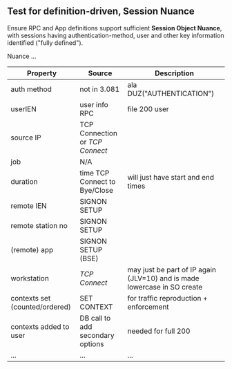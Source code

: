 ## Test for definition-driven, Session Nuance

Ensure RPC and App definitions support sufficient __Session Object Nuance__, with sessions having authentication-method, user and other key information identified ("fully defined").

Nuance ...

Property | Source | Description
--- | --- | ---
auth method | not in 3.081 | ala DUZ("AUTHENTICATION")
userIEN | user info RPC | file 200 user
source IP | TCP Connection or  _TCP Connect_ | 
job | N/A | 
duration | time TCP Connect to Bye/Close | will just have start and end times
remote IEN | SIGNON SETUP
remote station no | SIGNON SETUP |
(remote) app | SIGNON SETUP (BSE) |  
workstation | _TCP Connect_ | may just be part of IP again (JLV=10) and is made lowercase in SO create
contexts set (counted/ordered) | SET CONTEXT | for traffic reproduction + enforcement
contexts added to user | DB call to add secondary options | needed for full 200
... | ... | ...

